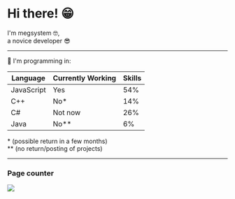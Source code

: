 # Hi there! 😁

I'm megsystem 🤓, 
<br>a novice developer 😎

---
📝 I'm programming in:

Language | Currently Working | Skills
--- | --- | ---
JavaScript | Yes | 54%
C++ | No* | 14%
C# | Not now | 26%
Java | No** | 6%

\* (possible return in a few months)
<br>
** (no return/posting of projects)

---

### Page counter
<img src="https://profile-counter.glitch.me/megsystem/count.svg" />

